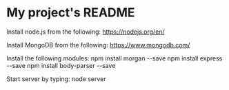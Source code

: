 # My project's README

Install node.js from the following:
    https://nodejs.org/en/

Install MongoDB from the following:
    https://www.mongodb.com/

Install the following modules:
    npm install morgan --save
    npm install express --save
    npm install body-parser --save


Start server by typing:
    node server